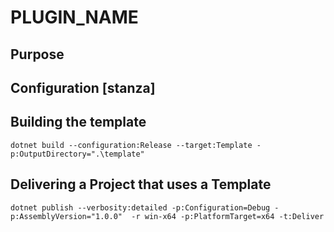 # PLUGIN_NAME

## Purpose

## Configuration [stanza]

## 

## Building the template

```
dotnet build --configuration:Release --target:Template -p:OutputDirectory=".\template"
```

## Delivering a Project that uses a Template
```
dotnet publish --verbosity:detailed -p:Configuration=Debug -p:AssemblyVersion="1.0.0"  -r win-x64 -p:PlatformTarget=x64 -t:Deliver
```